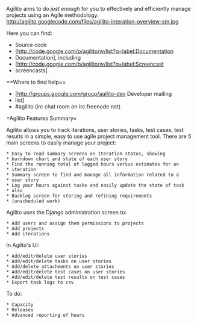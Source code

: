 Agilito aims to do *just enough* for you to effectively and
efficiently manage projects using an Agile methodology.
http://agilito.googlecode.com/files/agilito-interation-overview-sm.jpg

Here you can find: 
  * Source code
  * [http://code.google.com/p/agilito/w/list?q=label:Documentation
  * Documentation], including
  * [http://code.google.com/p/agilito/w/list?q=label:Screencast
  * screencasts]

==Where to find help==
  * [http://groups.google.com/group/agilito-dev Developer mailing
  * list]
  * #agilito (irc chat room on irc.freenode.net)

=Agilito Features Summary=

Agilito allows you to track iterations, user stories, tasks, test
cases, test results in a simple, easy to use agile project management
tool. There are 5 main screens to easily manage your project:

    * Easy to read summary screens on Iteration status, showing
    * burndown chart and state of each user story
    * Find the running total of logged hours versus estimates for an
    * iteration
    * Summary screen to find and manage all information related to a
    * user story
    * Log your hours against tasks and easily update the state of task
    * also
    * Backlog screen for storing and refining requirements
    * (unscheduled work)

Agilito uses the Django administration screen to:

    * Add users and assign them permissions to projects
    * Add projects
    * Add iterations

In Agilto's UI:

    * Add/edit/delete user stories
    * Add/edit/delete tasks on user stories
    * Add/delete attachments on user stories
    * Add/edit/delete test cases on user stories
    * Add/edit/delete test results on test cases
    * Export task logs to csv

To do:

    * Capacity
    * Releases
    * Advanced reporting of hours
